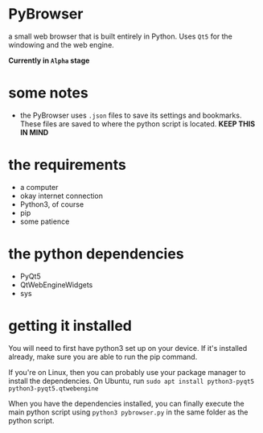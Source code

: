 # PyBrowser
a small web browser that is built entirely in Python. Uses `Qt5` for the windowing and the web engine.

**Currently in `Alpha` stage**

# some notes
* the PyBrowser uses `.json` files to save its settings and bookmarks. These files are saved to where the python script is located. **KEEP THIS IN MIND**

# the requirements
* a computer
* okay internet connection
* Python3, of course
* pip
* some patience

# the python dependencies
* PyQt5
* QtWebEngineWidgets
* sys

# getting it installed
You will need to first have python3 set up on your device. If it's installed already, make sure you are able to run the pip command.

If you're on Linux, then you can probably use your package manager to install the dependencies.
On Ubuntu, run `sudo apt install python3-pyqt5 python3-pyqt5.qtwebengine`

When you have the dependencies installed, you can finally execute the main python script using `python3 pybrowser.py` in the same folder as the python script.
